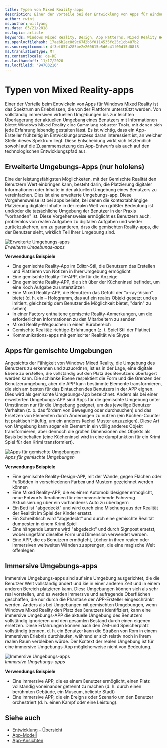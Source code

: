 ```yaml
---
title: Typen von Mixed Reality-apps
description: Einer der Vorteile bei der Entwicklung von Apps für Windows Mixed Reality besteht darin, dass es eine Palette an Erfahrungen gibt, die die Plattform von vollständig immersiven virtuellen Umgebungen unterstützen kann, um Informationen über die aktuelle Umgebung eines Benutzers zu erhalten.
author: rwinj
ms.author: willyang
ms.date: 03/21/2018
ms.topic: article
keywords: Windows Mixed Reality, Design, App Patterns, Mixed Reality Headset, Windows Mixed Reality-Headset, Virtual Reality-Headset, hololens
ms.openlocfilehash: 17ae6b2ec8d9c67d2b6f0114535fc25c1cb487b2
ms.sourcegitcommit: 4f3ef057a285be2e260615e5d6c41f00d15d08f8
ms.translationtype: MT
ms.contentlocale: de-DE
ms.lasthandoff: 11/17/2020
ms.locfileid: "94703216"
---
```

# <a name="types-of-mixed-reality-apps"></a>Typen von Mixed Reality-apps

Einer der Vorteile beim Entwickeln von Apps für Windows Mixed Reality ist das Spektrum an Erlebnissen, die von der Plattform unterstützt werden. Von vollständig immersiven virtuellen Umgebungen bis zur leichten Überlagerung der aktuellen Umgebung eines Benutzers mit Informationen bietet Windows Mixed Reality eine Sammlung robuster Tools, mit denen sich jede Erfahrung lebendig gestalten lässt. Es ist wichtig, dass ein App-Ersteller frühzeitig im Entwicklungsprozess daran interessiert ist, an welcher Stelle dieses Spektrum liegt. Diese Entscheidung wirkt sich letztendlich sowohl auf die Zusammensetzung des App-Entwurfs als auch auf den technologischen Entwicklungspfad aus.

## <a name="enhanced-environment-apps-hololens-only"></a>Erweiterte Umgebungs-Apps (nur hololens)

Eine der leistungsfähigsten Möglichkeiten, mit der Gemischte Realität den Benutzern Wert einbringen kann, besteht darin, die Platzierung digitaler Informationen oder Inhalte in der aktuellen Umgebung eines Benutzers zu vereinfachen. Dies ist eine erweiterte Umgebungs-app. Diese Vorgehensweise ist bei apps beliebt, bei denen die kontextabhängige Platzierung digitaler Inhalte in der realen Welt von größter Bedeutung ist und/oder die tatsächliche Umgebung der Benutzer in der Praxis "vorhanden" ist. Diese Vorgehensweise ermöglicht es Benutzern auch, problemlos von realen Aufgaben zu digitalen Aufgaben und wieder zurückzukehren, um zu garantieren, dass die gemischten Reality-apps, die der Benutzer sieht, wirklich Teil Ihrer Umgebung sind.

![Erweiterte Umgebungs-apps](images/enhancedenvironmentapps-640px.jpg)<br>
*Erweiterte Umgebungs-apps*

**Verwendungs Beispiele**
* Eine gemischte Reality-App im Editor-Stil, die Benutzern das Erstellen und Platzieren von Notizen in Ihrer Umgebung ermöglicht
* Eine gemischte Reality-TV-APP, die für die Anzeige
* Eine gemischte Reality-APP, die sich über der Kücheninsel befindet, um eine Koch Aufgabe zu unterstützen
* Eine Mixed Reality-APP, die Benutzern das Gefühl der "x-ray-Vision" bietet (d. h. ein – Hologramm, das auf ein reales Objekt gesetzt und es imitiert, gleichzeitig dem Benutzer die Möglichkeit bietet, "darin" zu sehen)
* In einer Factory enthaltene gemischte Reality-Anmerkungen, um die erforderlichen Informationen zu den Mitarbeitern zu senden
* Mixed Reality-Wegsuchen in einem Bürobereich
* Gemischte Realität: richtige-Erfahrungen (z. t. Spiel Stil der Platine)
* Kommunikations-apps mit gemischter Realität wie Skype

## <a name="blended-environment-apps"></a>Apps für gemischte Umgebungen

Angesichts der Fähigkeit von Windows Mixed Reality, die Umgebung des Benutzers zu erkennen und zuzuordnen, ist es in der Lage, eine digitale Ebene zu erstellen, die vollständig auf den Platz des Benutzers überlagert werden kann. Die schlanke Ebene respektiert die Form und die Grenzen der Benutzerumgebung, aber die APP kann bestimmte Elemente transformieren, die sich am besten für das Eintauchen des Benutzers in der APP eignen. Dies wird als gemischte Umgebungs-App bezeichnet. Anders als bei einer erweiterten Umgebungs-APP sind Apps für die gemischte Umgebung unter Umständen nur für die Umgebung geeignet, um das jeweilige Benutzer Verhalten (z. b. das fördern von Bewegung oder durchsuchen) und das Ersetzen von Elementen durch Änderungen zu nutzen (ein Küchen-Counter ist praktisch Häuftig, um ein anderes Kachel Muster anzuzeigen). Diese Art von Umgebung kann sogar ein Element in ein völlig anderes Objekt transformieren, aber dennoch die groben Dimensionen des Objekts als Basis beibehalten (eine Kücheninsel wird in eine dumpfunktion für ein Krimi Spiel für den Krimi transformiert).

![Apps für gemischte Umgebungen](images/blendedenvironmentapps-640px.jpg)<br>
*Apps für gemischte Umgebungen*

**Verwendungs Beispiele**
* Eine gemischte Reality-Design-APP, mit der Wände, gegen Flächen oder Fußböden in verschiedenen Farben und Mustern gezeichnet werden können
* Eine Mixed Reality-APP, die es einem Automobildesigner ermöglicht, neue Entwurfs Iterationen für eine bevorstehende Fahrzeug Aktualisierung über ein vorhandenes Auto zu überlagern
* Ein Bett ist "abgedeckt" und wird durch eine Mischung aus der Realität der Realität im Spiel der Kinder ersetzt.
* Ein Schreibtisch wird "abgedeckt" und durch eine gemischte Realität dumpester in einem Krimi Spiel
* Eine hängende Laterne wird "abgedeckt" und durch Signpost ersetzt, wobei ungefähr dieselbe Form und Dimension verwendet werden.
* Eine APP, die es Benutzern ermöglicht, Löcher in ihren realen oder immersiven weltweiten Wänden zu sprengen, die eine magische Welt offenlegen

## <a name="immersive-environment-apps"></a>Immersive Umgebungs-apps

Immersive Umgebungs-apps sind auf eine Umgebung ausgerichtet, die die Benutzer Welt vollständig ändert und Sie in einer anderen Zeit und in einem anderen Bereich platzieren kann. Diese Umgebungen können sich als sehr real vorstellen, und es werden immersive und aufregende Oberflächen geschaffen, die nur durch die Phantasie der APP-Ersteller eingeschränkt werden. Anders als bei Umgebungen mit gemischten Umgebungen, wenn Windows Mixed Reality den Platz des Benutzers identifiziert, kann eine immersive Umgebungs-APP die aktuelle Umgebung des Benutzers vollständig ignorieren und den gesamten Bestand durch einen eigenen ersetzen. Diese Erfahrungen können auch den Zeit-und Speicherplatz vollständig trennen, d. h. ein Benutzer kann die Straßen von Rom in einem immersiven Erlebnis durchlaufen, während er sich relativ noch in Ihrem realen Raum verbleiben würde. Der Kontext der realen Umgebung ist für eine immersive Umgebungs-App möglicherweise nicht von Bedeutung.

![Immersive Umgebungs-apps](images/windows-mixed-reality-640px.jpg)<br>
*Immersive Umgebungs-apps*

**Verwendungs Beispiele**
* Eine immersive APP, die es einem Benutzer ermöglicht, einen Platz vollständig voneinander getrennt zu machen (d. h. durch einen berühmten Gebäude, ein Museum, beliebte Stadt)
* Eine immersive APP, die ein Ereignis oder Szenario um den Benutzer orchestriert (d. h. einen Kampf oder eine Leistung).

## <a name="see-also"></a>Siehe auch
* [Entwicklung – Übersicht](../develop/development.md)
* [App-Modell](app-model.md)
* [App-Ansichten](app-views.md)
